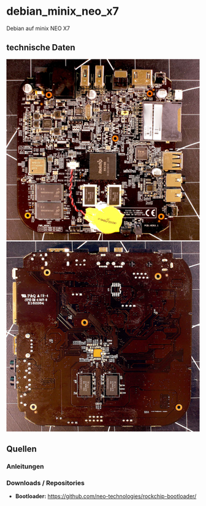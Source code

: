 # debian_minix_neo_x7
Debian auf minix NEO X7

## technische Daten
![Mainboard](assets/images/MB1.JPG)
![Moinboard](assets/images/MB2.JPG)


## Quellen

### Anleitungen

### Downloads / Repositories
  - **Bootloader:** https://github.com/neo-technologies/rockchip-bootloader/
    
